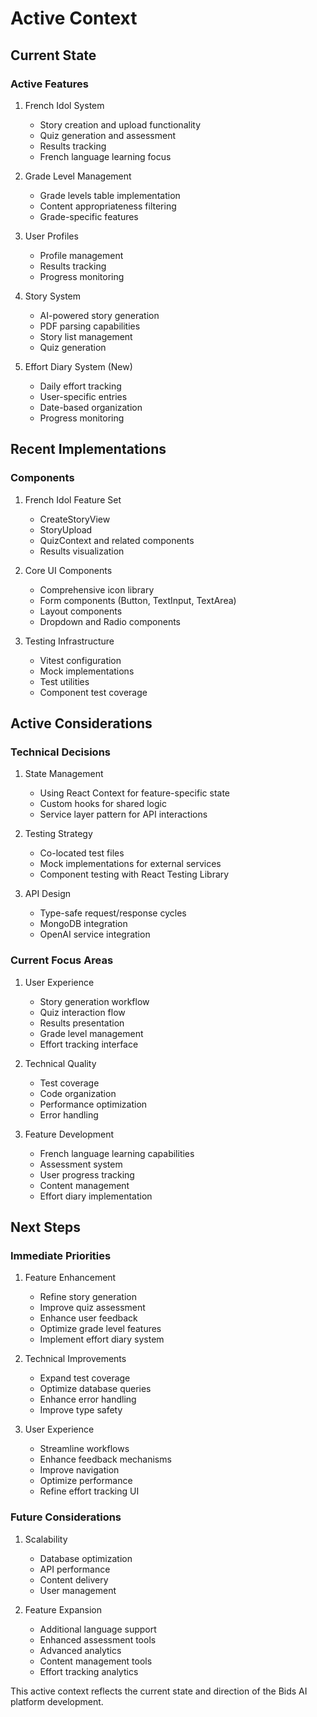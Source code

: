 # Active Context

## Current State

### Active Features

1. French Idol System

   - Story creation and upload functionality
   - Quiz generation and assessment
   - Results tracking
   - French language learning focus

2. Grade Level Management

   - Grade levels table implementation
   - Content appropriateness filtering
   - Grade-specific features

3. User Profiles

   - Profile management
   - Results tracking
   - Progress monitoring

4. Story System

   - AI-powered story generation
   - PDF parsing capabilities
   - Story list management
   - Quiz generation

5. Effort Diary System (New)
   - Daily effort tracking
   - User-specific entries
   - Date-based organization
   - Progress monitoring

## Recent Implementations

### Components

1. French Idol Feature Set

   - CreateStoryView
   - StoryUpload
   - QuizContext and related components
   - Results visualization

2. Core UI Components

   - Comprehensive icon library
   - Form components (Button, TextInput, TextArea)
   - Layout components
   - Dropdown and Radio components

3. Testing Infrastructure
   - Vitest configuration
   - Mock implementations
   - Test utilities
   - Component test coverage

## Active Considerations

### Technical Decisions

1. State Management

   - Using React Context for feature-specific state
   - Custom hooks for shared logic
   - Service layer pattern for API interactions

2. Testing Strategy

   - Co-located test files
   - Mock implementations for external services
   - Component testing with React Testing Library

3. API Design
   - Type-safe request/response cycles
   - MongoDB integration
   - OpenAI service integration

### Current Focus Areas

1. User Experience

   - Story generation workflow
   - Quiz interaction flow
   - Results presentation
   - Grade level management
   - Effort tracking interface

2. Technical Quality

   - Test coverage
   - Code organization
   - Performance optimization
   - Error handling

3. Feature Development
   - French language learning capabilities
   - Assessment system
   - User progress tracking
   - Content management
   - Effort diary implementation

## Next Steps

### Immediate Priorities

1. Feature Enhancement

   - Refine story generation
   - Improve quiz assessment
   - Enhance user feedback
   - Optimize grade level features
   - Implement effort diary system

2. Technical Improvements

   - Expand test coverage
   - Optimize database queries
   - Enhance error handling
   - Improve type safety

3. User Experience
   - Streamline workflows
   - Enhance feedback mechanisms
   - Improve navigation
   - Optimize performance
   - Refine effort tracking UI

### Future Considerations

1. Scalability

   - Database optimization
   - API performance
   - Content delivery
   - User management

2. Feature Expansion
   - Additional language support
   - Enhanced assessment tools
   - Advanced analytics
   - Content management tools
   - Effort tracking analytics

This active context reflects the current state and direction of the Bids AI platform development.
